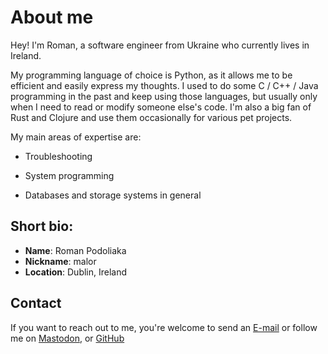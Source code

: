 About me
========

Hey! I'm Roman, a software engineer from Ukraine who currently lives in Ireland.

My programming language of choice is Python, as it allows me to be efficient and easily
express my thoughts. I used to do some C / C++ / Java programming in the past and keep using
those languages, but usually only when I need to read or modify someone else's code.
I'm also a big fan of Rust and Clojure and use them occasionally for various pet projects.

My main areas of expertise are:

* Troubleshooting

* System programming

* Databases and storage systems in general


Short bio:
----------

* __Name__: Roman Podoliaka
* __Nickname__: malor
* __Location__: Dublin, Ireland


Contact
-------

If you want to reach out to me, you're welcome to send an [E-mail] or follow me on [Mastodon], or [GitHub]

[E-mail]: mailto:roman.podoliaka@gmail.com
[Mastodon]: https://techhub.social/@rpodoliaka
[GitHub]: https://github.com/malor

